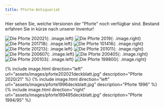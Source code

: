 ```yaml
---
title: Pforte-Antiquariat
---
```


Hier sehen Sie, welche Versionen der "Pforte" noch verf&uuml;gbar sind. Bestand erfahren Sie in k&uuml;rze nach unserer Inventur!


![Die Pforte 202021](assets/images/pforte202021deckblatt.jpg){: .image.left}
![Die Pforte 2019](assets/images/pforte2019deckblatt.jpg){: .image.right}
![Die Pforte 201718](assets/images/pforte201718deckblatt.jpg){: .image.left}
![Die Pforte 101416](assets/images/pforte201416deckblatt.jpg){: .image.right}
![Die Pforte 201213](assets/images/pforte201213deckblatt.jpg){: .image.left}
![Die Pforte 201011](assets/images/pforte201011deckblatt.jpg){: .image.right}
![Die Pforte 200607](assets/images/pforte200607deckblatt.jpg){: .image.left}
![Die Pforte 200405](assets/images/pforte200405deckblatt.jpg){: .image.right}
![Die Pforte 200103](assets/images/pforte200103deckblatt.jpg){: .image.left}
![Die Pforte 199800](assets/images/pforte199800deckblatt.jpg){: .image.right}

{% include image.html direction="left" url="assets/images/pforte202021deckblatt.jpg" description="Pforte 2020/21" %}
{% include image.html direction="left" url="assets/images/pforte1996deckblatt.jpg" description="Pforte 1996" %}
{% include image.html direction="right" url="assets/images/pforte199495deckblatt.jpg" description="Pforte 1994/95" %}
